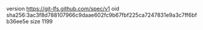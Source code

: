 version https://git-lfs.github.com/spec/v1
oid sha256:3ac3f8d788107966c9daae602fc9b67fbf225ca7247831e9a3c7ff6bfb36ee5e
size 1199

